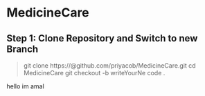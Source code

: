 # MedicineCare

## Step 1: Clone Repository and Switch to new Branch
> git clone https://@github.com/priyacob/MedicineCare.git
> cd MedicineCare
> git checkout -b writeYourNe
code .

hello im amal